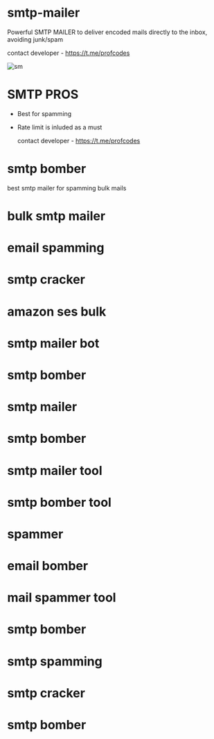 # smtp-mailer
Powerful SMTP MAILER to deliver encoded mails directly to the inbox, avoiding junk/spam

contact developer - https://t.me/profcodes

![sm](https://github.com/user-attachments/assets/60762e25-4394-4fd1-9028-16b47569d873)

# SMTP PROS
- Best for spamming
- Rate limit is inluded as a must

  contact developer - https://t.me/profcodes

# smtp bomber
best smtp mailer for spamming bulk mails
# bulk smtp mailer
# email spamming
# smtp cracker
# amazon ses bulk
# smtp mailer bot
# smtp bomber
# smtp mailer
# smtp bomber
# smtp mailer tool
# smtp bomber tool
# spammer
# email bomber
# mail spammer tool
# smtp bomber
# smtp spamming
# smtp cracker
# smtp bomber
